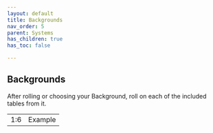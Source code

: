 ```yaml
---
layout: default
title: Backgrounds
nav_order: 5
parent: Systems
has_children: true
has_toc: false

---
```


## Backgrounds

After rolling or choosing your Background, roll on each of the included tables from it.

|     |         |
| --- | ------- |
| 1:6 | Example |

